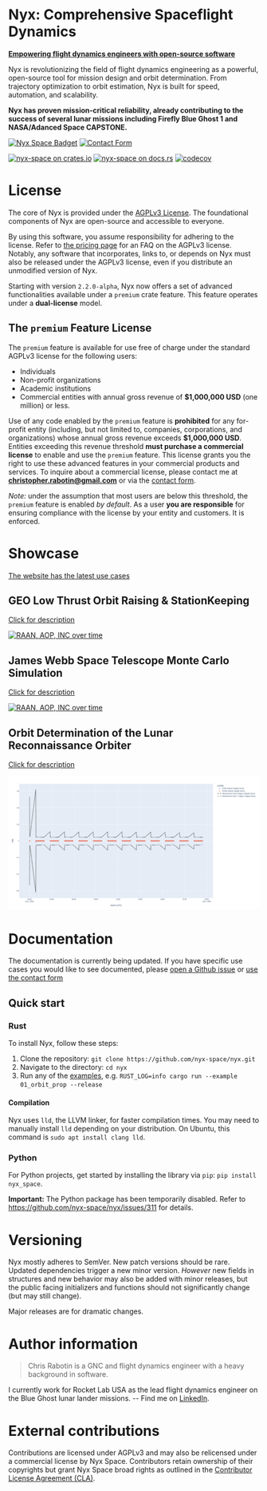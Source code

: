 # Nyx: Comprehensive Spaceflight Dynamics

[**Empowering flight dynamics engineers with open-source software**][website]

Nyx is revolutionizing the field of flight dynamics engineering as a powerful, open-source tool for mission design and orbit determination. From trajectory optimization to orbit estimation, Nyx is built for speed, automation, and scalability.

**Nyx has proven mission-critical reliability, already contributing to the success of several lunar missions including Firefly Blue Ghost 1 and NASA/Adanced Space CAPSTONE.**

[![Nyx Space Badget][nyxspace-image]][website]
[![Contact Form][contact-form-image]][contact]

[![nyx-space on crates.io][cratesio-image]][cratesio]
[![nyx-space on docs.rs][docsrs-image]][docsrs]
[![codecov](https://codecov.io/gh/nyx-space/nyx/graph/badge.svg?token=gEiAvwzwh5)](https://codecov.io/gh/nyx-space/nyx)

# License

The core of Nyx is provided under the [AGPLv3 License](./LICENSE). The foundational components of Nyx are open-source and accessible to everyone.

By using this software, you assume responsibility for adhering to the license. Refer to [the pricing page](https://nyxspace.com/pricing/?utm_source=readme-price) for an FAQ on the AGPLv3 license. Notably, any software that incorporates, links to, or depends on Nyx must also be released under the AGPLv3 license, even if you distribute an unmodified version of Nyx.

Starting with version `2.2.0-alpha`, Nyx now offers a set of advanced functionalities available under a `premium` crate feature. This feature operates under a **dual-license** model.

## The `premium` Feature License

The `premium` feature is available for use free of charge under the standard AGPLv3 license for the following users:
* Individuals
* Non-profit organizations
* Academic institutions
* Commercial entities with annual gross revenue of **$1,000,000 USD** (one million) or less.

Use of any code enabled by the `premium` feature is **prohibited** for any for-profit entity (including, but not limited to, companies, corporations, and organizations) whose annual gross revenue exceeds **$1,000,000 USD**.
Entities exceeding this revenue threshold **must purchase a commercial license** to enable and use the `premium` feature. This license grants you the right to use these advanced features in your commercial products and services.
To inquire about a commercial license, please contact me at **christopher.rabotin@gmail.com** or via the [contact form][contact].

_Note:_ under the assumption that most users are below this threshold, the `premium` feature is enabled _by default_. As a user **you are responsible** for ensuring compliance with the license by your entity and customers. It is enforced.

# Showcase

[The website has the latest use cases][showcase]

## GEO Low Thrust Orbit Raising & StationKeeping

[Click for description](https://nyxspace.com/nyxspace/showcase/03_geo_analysis/?utm_source=readme-showcase)

[![RAAN, AOP, INC over time](./examples/03_geo_analysis/plots/raise-traj-3d.png)](https://nyxspace.com/nyxspace/showcase/03_geo_analysis/?utm_source=readme-showcase)

## James Webb Space Telescope Monte Carlo Simulation

[Click for description](https://nyxspace.com/nyxspace/showcase/02_jwst_covar_monte_carlo/?utm_source=readme-showcase)

[![RAAN, AOP, INC over time](./examples/02_jwst_covar_monte_carlo/plots/jwst_mc_inc_deg.png)](https://nyxspace.com/nyxspace/showcase/02_jwst_covar_monte_carlo/?utm_source=readme-showcase)

## Orbit Determination of the Lunar Reconnaissance Orbiter

[Click for description](https://nyxspace.com/nyxspace/showcase/04_lro_od/?utm_source=readme-showcase)

[![RAAN, AOP, INC over time](./examples/04_lro_od/plots/doppler-resid.png)](https://nyxspace.com/nyxspace/showcase/04_lro_od/?utm_source=readme-showcase)

# Documentation

The documentation is currently being updated. If you have specific use cases you would like to see documented, please [open a Github issue](https://github.com/nyx-space/nyx/issues/new?assignees=&labels=Documentation&projects=&template=documentation.md&title=) or [use the contact form][contact]

## Quick start

### Rust

To install Nyx, follow these steps:
1. Clone the repository: `git clone https://github.com/nyx-space/nyx.git`
2. Navigate to the directory: `cd nyx`
3. Run any of the [examples](./examples/), e.g. `RUST_LOG=info cargo run --example 01_orbit_prop --release`

#### Compilation

Nyx uses `lld`, the LLVM linker, for faster compilation times. You may need to manually install `lld` depending on your distribution. On Ubuntu, this command is `sudo apt install clang lld`.

### Python

For Python projects, get started by installing the library via `pip`: `pip install nyx_space`.

**Important:** The Python package has been temporarily disabled. Refer to <https://github.com/nyx-space/nyx/issues/311> for details.

# Versioning

Nyx mostly adheres to SemVer. New patch versions should be rare. Updated dependencies trigger a new minor version. _However_ new fields in structures and new behavior may also be added with minor releases, but the public facing initializers and functions should not significantly change (but may still change).

Major releases are for dramatic changes.


[cratesio-image]: https://img.shields.io/crates/v/nyx-space.svg
[cratesio]: https://crates.io/crates/nyx-space
[docsrs-image]: https://docs.rs/nyx-space/badge.svg
[docsrs]: https://rustdoc.nyxspace.com/?utm_source=readme
[contact-form-image]: https://img.shields.io/badge/Nyx_Space-Contact-orange
[contact]: https://7ug5imdtt8v.typeform.com/to/neFvVW3p
[nyxspace-image]: https://img.shields.io/badge/Nyx_Space-Website-orange
[website]: https://nyxspace.com/?utm_source=readme
[showcase]: https://nyxspace.com/nyxspace/showcase/?utm_source=readme

# Author information

> Chris Rabotin is a GNC and flight dynamics engineer with a heavy background in software.

I currently work for Rocket Lab USA as the lead flight dynamics engineer on the Blue Ghost lunar lander missions. -- Find me on [LinkedIn](https://www.linkedin.com/in/chrisrabotin/).

# External contributions

Contributions are licensed under AGPLv3 and may also be relicensed under a commercial license by Nyx Space. Contributors retain ownership of their copyrights but grant Nyx Space broad rights as outlined in the [Contributor License Agreement (CLA)](./CONTRIBUTOR_AGREEMENT.md).
